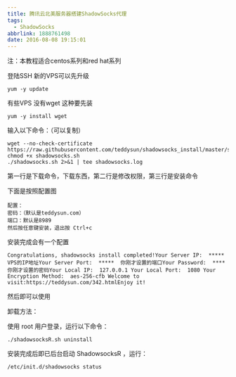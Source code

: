 ```yaml
---
title: 腾讯云北美服务器搭建ShadowSocks代理
tags:
  - ShadowSocks
abbrlink: 1888761498
date: 2016-08-08 19:15:01
---
```


注：本教程适合centos系列和red hat系列

登陆SSH 
新的VPS可以先升级

```
yum -y update
```

有些VPS 没有wget 
这种要先装

```
yum -y install wget
```

输入以下命令：（可以复制）

```
wget --no-check-certificate https://raw.githubusercontent.com/teddysun/shadowsocks_install/master/shadowsocks.sh
chmod +x shadowsocks.sh
./shadowsocks.sh 2>&1 | tee shadowsocks.log
```

第一行是下载命令，下载东西，第二行是修改权限，第三行是安装命令

下面是按照配置图

```
配置：
密码：（默认是teddysun.com）
端口：默认是8989
然后按任意键安装，退出按 Ctrl+c
```

安装完成会有一个配置

```
Congratulations, shadowsocks install completed!Your Server IP:  ***** VPS的IP地址Your Server Port:  *****  你刚才设置的端口Your Password:  ****  你刚才设置的密码Your Local IP:  127.0.0.1 Your Local Port:  1080 Your Encryption Method:  aes-256-cfb Welcome to visit:https://teddysun.com/342.htmlEnjoy it!
```

然后即可以使用

卸载方法：

使用 root 用户登录，运行以下命令：

```
./shadowsocksR.sh uninstall
```

安装完成后即已后台启动 ShadowsocksR ，运行：

```
/etc/init.d/shadowsocks status
```

